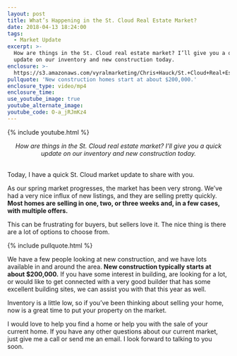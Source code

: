 ```yaml
---
layout: post
title: What’s Happening in the St. Cloud Real Estate Market?
date: 2018-04-13 18:24:00
tags:
  - Market Update
excerpt: >-
  How are things in the St. Cloud real estate market? I’ll give you a quick
  update on our inventory and new construction today.
enclosure: >-
  https://s3.amazonaws.com/vyralmarketing/Chris+Hauck/St.+Cloud+Real+Estate+Your+St.+Cloud+real+estate+market+update.mp4
pullquote: 'New construction homes start at about $200,000.'
enclosure_type: video/mp4
enclosure_time:
use_youtube_image: true
youtube_alternate_image:
youtube_code: O-a_jRJmKz4
---
```


{% include youtube.html %}

<center><em>How are things in the St. Cloud real estate market? I&rsquo;ll give you a quick update on our inventory and new construction today.</em></center>

<center>&nbsp;</center>

Today, I have a quick St. Cloud market update to share with you. 

As our spring market progresses, the market has been very strong. We’ve had a very nice influx of new listings, and they are selling pretty quickly. **Most homes are selling in one, two, or three weeks and, in a few cases, with multiple offers.** 

This can be frustrating for buyers, but sellers love it. The nice thing is there are a lot of options to choose from.

{% include pullquote.html %}

We have a few people looking at new construction, and we have lots available in and around the area. **New construction typically starts at about $200,000.** If you have some interest in building, are looking for a lot, or would like to get connected with a very good builder that has some excellent building sites, we can assist you with that this year as well. 

Inventory is a little low, so if you’ve been thinking about selling your home, now is a great time to put your property on the market. 

I would love to help you find a home or help you with the sale of your current home. If you have any other questions about our current market, just give me a call or send me an email. I look forward to talking to you soon.<br>
